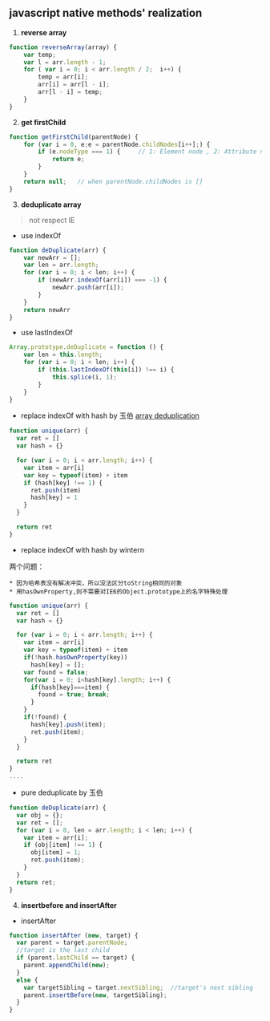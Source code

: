 ## javascript native methods' realization
1. **reverse array** 
```javascript
function reverseArray(array) {  
	var temp;	 
	var l = arr.length - 1;
	for ( var i = 0; i < arr.length / 2;  i++) {
		temp = arr[i];
		arr[i] = arr[l - i];
		arr[l - i] = temp;
	}
}
```	

2. **get firstChild**
```javascript
function getFirstChild(parentNode) {
	for (var i = 0, e;e = parentNode.childNodes[i++];) {
		if (e.nodeType === 1) {     // 1: Element node , 2: Attribute node , 3: Text node
			return e;
		} 
	}
	return null;   // when parentNode.childNodes is []
}
```

3. **deduplicate array**

> not respect IE  


* use indexOf

```javascript
function deDuplicate(arr) {
	var newArr = [];
	var len = arr.length;
	for (var i = 0; i < len; i++) {
		if (newArr.indexOf(arr[i]) === -1) {
			newArr.push(arr[i]);
		}
	}
	return newArr
}
```

* use lastIndexOf

```javascript
Array.prototype.deDuplicate = function () {
	var len = this.length;
	for (var i = 0; i < len; i++) {
		if (this.lastIndexOf(this[i]) !== i) {
			this.splice(i, 1);
		}
	}
}
```



* replace indexOf with hash  by 玉伯 [array deduplication](https://github.com/lifesinger/blog/issues/113)

```javascript
function unique(arr) {
  var ret = []
  var hash = {}

  for (var i = 0; i < arr.length; i++) {
    var item = arr[i]
    var key = typeof(item) + item
    if (hash[key] !== 1) {
      ret.push(item)
      hash[key] = 1
    }
  }

  return ret
}
```

* replace indexOf with hash  by wintern

两个问题：

	* 因为哈希表没有解决冲突，所以没法区分toString相同的对象
	* 用hasOwnProperty,则不需要对IE6的Object.prototype上的名字特殊处理

```javascript
function unique(arr) {
  var ret = []
  var hash = {}

  for (var i = 0; i < arr.length; i++) {
    var item = arr[i]
    var key = typeof(item) + item
    if(!hash.hasOwnProperty(key))
      hash[key] = [];
    var found = false;
    for(var i = 0; i<hash[key].length; i++) {
      if(hash[key]===item) {
        found = true; break;
      }
    }
    if(!found) {
      hash[key].push(item);
      ret.push(item);
    }
  }

  return ret
}
....
```

* pure deduplicate  by 玉伯

```javascript
function deDuplicate(arr) {
  var obj = {};
  var ret = [];
  for (var i = 0, len = arr.length; i < len; i++) {
    var item = arr[i];
    if (obj[item] !== 1) {
      obj[item] = 1;
      ret.push(item);
    }
  }
  return ret;
}
```

4. **insertbefore and insertAfter**

* insertAfter

```javascript
function insertAfter (new, target) {
  var parent = target.parentNode;
  //target is the last child 
  if (parent.lastChild == target) {
    parent.appendChild(new);
  }
  else {
    var targetSibling = target.nextSibling;  //target's next sibling
    parent.insertBefore(new, targetSibling);
  }
}
```


